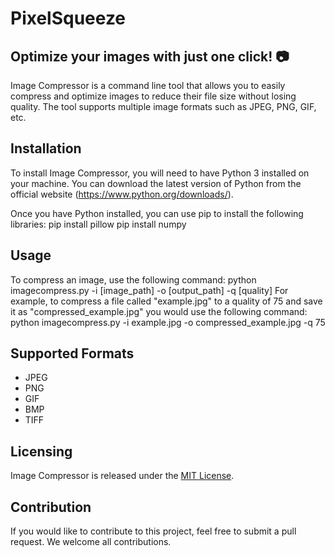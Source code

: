 # PixelSqueeze
## Optimize your images with just one click! 📷

Image Compressor is a command line tool that allows you to easily compress and optimize images to reduce their file size without losing quality. The tool supports multiple image formats such as JPEG, PNG, GIF, etc.

## Installation

To install Image Compressor, you will need to have Python 3 installed on your machine. You can download the latest version of Python from the official website (https://www.python.org/downloads/).

Once you have Python installed, you can use pip to install the following libraries: 
pip install pillow
pip install numpy



## Usage

To compress an image, use the following command:
python imagecompress.py -i [image_path] -o [output_path] -q [quality]
For example, to compress a file called "example.jpg" to a quality of 75 and save it as "compressed_example.jpg" you would use the following command:
python imagecompress.py -i example.jpg -o compressed_example.jpg -q 75


## Supported Formats
- JPEG
- PNG
- GIF
- BMP
- TIFF

## Licensing

Image Compressor is released under the [MIT License](https://opensource.org/licenses/MIT).

## Contribution

If you would like to contribute to this project, feel free to submit a pull request. We welcome all contributions.

